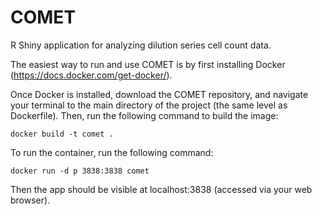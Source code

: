 # COMET
R Shiny application for analyzing dilution series cell count data.

The easiest way to run and use COMET is by first installing Docker (https://docs.docker.com/get-docker/).

Once Docker is installed, download the COMET repository, and navigate your terminal to the main directory of the project (the same level as Dockerfile). Then, run the following command to build the image:
```
docker build -t comet .
```
To run the container, run the following command:
```
docker run -d p 3838:3838 comet
```
Then the app should be visible at localhost:3838 (accessed via your web browser).
